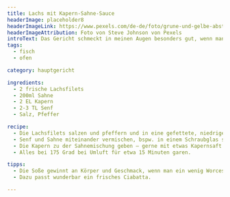 ```yaml
---
title: Lachs mit Kapern-Sahne-Sauce
headerImage: placeholder8
headerImageLink: https://www.pexels.com/de-de/foto/grune-und-gelbe-abstrakte-malerei-4943165/
headerImageAttribution: Foto von Steve Johnson von Pexels
introText: Das Gericht schmeckt in meinen Augen besonders gut, wenn man den Fisch pochiert und nicht brät. Dafür einfach die Pfanne gut mit heissem Wasser und ein wenig Weisswein füllen und den Fisch mit der Hautseite nach oben ins kochende Wasser legen. Nach 10 bis 15 Minuten sollte der Lachs dann durch sein. Diese Garmethode ist fettfrei und sehr schmackhaft. Ausserdem müffelt die Wohnung danach nicht nach gebratenem Fisch.
tags:
  - fisch
  - ofen

category: hauptgericht

ingredients:
  - 2 frische Lachsfilets
  - 200ml Sahne
  - 2 EL Kapern
  - 2-3 TL Senf
  - Salz, Pfeffer

recipe:
  - Die Lachsfilets salzen und pfeffern und in eine gefettete, niedrige Auflaufform legen.
  - Senf und Sahne miteinander vermischen, bspw. in einem Schraubglas schütteln.
  - Die Kapern zu der Sahnemischung geben – gerne mit etwas Kapernsaft – und über die Filets giessen.
  - Alles bei 175 Grad bei Umluft für etwa 15 Minuten garen.

tipps:
  - Die Soße gewinnt an Körper und Geschmack, wenn man ein wenig Worcester-Sauce und/oder Mirin hinzugibt. Auch Weißwein ist denkbar.
  - Dazu passt wunderbar ein frisches Ciabatta.

---
```


